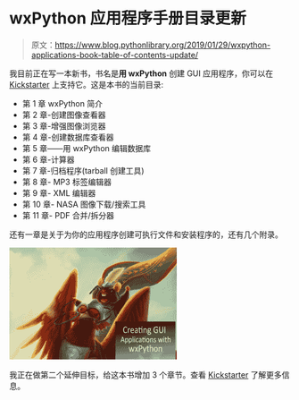 # wxPython 应用程序手册目录更新

> 原文：<https://www.blog.pythonlibrary.org/2019/01/29/wxpython-applications-book-table-of-contents-update/>

我目前正在写一本新书，书名是**用 wxPython** 创建 GUI 应用程序，你可以在 [Kickstarter](https://www.kickstarter.com/projects/34257246/create-gui-applications-with-python-wxpython) 上支持它。这是本书的当前目录:

*   第 1 章 wxPython 简介
*   第 2 章-创建图像查看器
*   第 3 章-增强图像浏览器
*   第 4 章-创建数据库查看器
*   第 5 章——用 wxPython 编辑数据库
*   第 6 章-计算器
*   第 7 章-归档程序(tarball 创建工具)
*   第 8 章- MP3 标签编辑器
*   第 9 章- XML 编辑器
*   第 10 章- NASA 图像下载/搜索工具
*   第 11 章- PDF 合并/拆分器

还有一章是关于为你的应用程序创建可执行文件和安装程序的，还有几个附录。

[![](img/ff4cacf4d5b336d08775e038c4916b7c.png)](https://www.kickstarter.com/projects/34257246/create-gui-applications-with-python-wxpython)

我正在做第二个延伸目标，给这本书增加 3 个章节。查看 [Kickstarter](https://www.kickstarter.com/projects/34257246/create-gui-applications-with-python-wxpython) 了解更多信息。